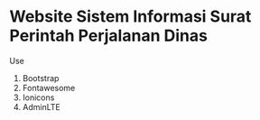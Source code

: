 # Website Sistem Informasi Surat Perintah Perjalanan Dinas

Use
1. Bootstrap
2. Fontawesome
3. Ionicons
4. AdminLTE
